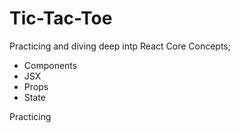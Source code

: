 # Tic-Tac-Toe

Practicing and diving deep intp React Core Concepts; 
- Components
- JSX
- Props
- State

Practicing



